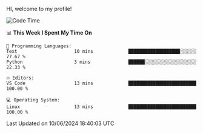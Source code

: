 HI, welcome to my profile!
<!--START_SECTION:waka-->
![Code Time](http://img.shields.io/badge/Code%20Time-1%2C863%20hrs%2018%20mins-blue)

📊 **This Week I Spent My Time On** 

```text
💬 Programming Languages: 
Text                     10 mins             ███████████████████░░░░░░   77.67 % 
Python                   3 mins              ██████░░░░░░░░░░░░░░░░░░░   22.33 % 

🔥 Editors: 
VS Code                  13 mins             █████████████████████████   100.00 % 

💻 Operating System: 
Linux                    13 mins             █████████████████████████   100.00 % 
```


 Last Updated on 10/06/2024 18:40:03 UTC
<!--END_SECTION:waka-->
